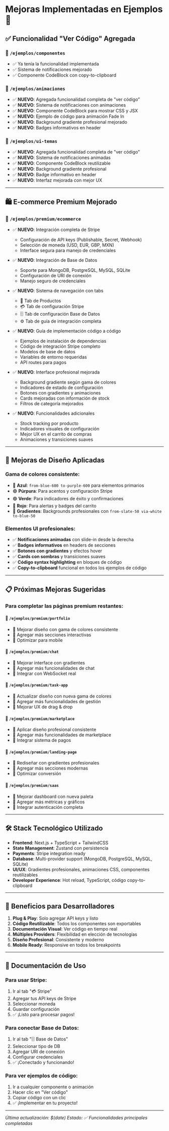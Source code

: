 # Mejoras Implementadas en Ejemplos 🚀

## ✅ Funcionalidad "Ver Código" Agregada

### 📁 `/ejemplos/componentes`
- ✅ Ya tenía la funcionalidad implementada
- ✅ Sistema de notificaciones mejorado
- ✅ Componente CodeBlock con copy-to-clipboard

### 📁 `/ejemplos/animaciones`
- ✅ **NUEVO**: Agregada funcionalidad completa de "ver código"
- ✅ **NUEVO**: Sistema de notificaciones con animaciones
- ✅ **NUEVO**: Componente CodeBlock para mostrar CSS y JSX
- ✅ **NUEVO**: Ejemplo de código para animación Fade In
- ✅ **NUEVO**: Background gradiente profesional mejorado
- ✅ **NUEVO**: Badges informativos en header

### 📁 `/ejemplos/ui-temas`  
- ✅ **NUEVO**: Agregada funcionalidad completa de "ver código"
- ✅ **NUEVO**: Sistema de notificaciones animadas
- ✅ **NUEVO**: Componente CodeBlock reutilizable
- ✅ **NUEVO**: Background gradiente profesional
- ✅ **NUEVO**: Badge informativo en header
- ✅ **NUEVO**: Interfaz mejorada con mejor UX

---

## 🛍️ E-commerce Premium Mejorado

### 📁 `/ejemplos/premium/ecommerce`
- ✅ **NUEVO**: Integración completa de Stripe
  - Configuración de API keys (Publishable, Secret, Webhook)
  - Selección de moneda (USD, EUR, GBP, MXN)
  - Interface segura para manejo de credenciales
  
- ✅ **NUEVO**: Integración de Base de Datos
  - Soporte para MongoDB, PostgreSQL, MySQL, SQLite
  - Configuración de URI de conexión
  - Manejo seguro de credenciales
  
- ✅ **NUEVO**: Sistema de navegación con tabs
  - 🛒 Tab de Productos
  - 💳 Tab de configuración Stripe
  - 🗄️ Tab de configuración Base de Datos  
  - ⚙️ Tab de guía de integración completa

- ✅ **NUEVO**: Guía de implementación código a código
  - Ejemplos de instalación de dependencias
  - Código de integración Stripe completo
  - Modelos de base de datos
  - Variables de entorno requeridas
  - API routes para pagos
  
- ✅ **NUEVO**: Interface profesional mejorada
  - Background gradiente según gama de colores
  - Indicadores de estado de configuración
  - Botones con gradientes y animaciones
  - Cards mejoradas con información de stock
  - Filtros de categoría mejorados

- ✅ **NUEVO**: Funcionalidades adicionales
  - Stock tracking por producto
  - Indicadores visuales de configuración
  - Mejor UX en el carrito de compras
  - Animaciones y transiciones suaves

---

## 🎨 Mejoras de Diseño Aplicadas

### Gama de colores consistente:
- 🔵 **Azul**: `from-blue-600 to-purple-600` para elementos primarios
- 🟣 **Púrpura**: Para acentos y configuración Stripe  
- 🟢 **Verde**: Para indicadores de éxito y confirmaciones
- 🔴 **Rojo**: Para alertas y badges del carrito
- 🌈 **Gradientes**: Backgrounds profesionales con `from-slate-50 via-white to-blue-50`

### Elementos UI profesionales:
- ✅ **Notificaciones animadas** con slide-in desde la derecha
- ✅ **Badges informativos** en headers de secciones
- ✅ **Botones con gradientes** y efectos hover
- ✅ **Cards con sombras** y transiciones suaves
- ✅ **Código syntax highlighting** en bloques de código
- ✅ **Copy-to-clipboard** funcional en todos los ejemplos de código

---

## 📋 Próximas Mejoras Sugeridas

### Para completar las páginas premium restantes:

#### 📁 `/ejemplos/premium/portfolio`
- 🔲 Mejorar diseño con gama de colores consistente
- 🔲 Agregar más secciones interactivas
- 🔲 Optimizar para mobile

#### 📁 `/ejemplos/premium/chat`  
- 🔲 Mejorar interface con gradientes
- 🔲 Agregar más funcionalidades de chat
- 🔲 Integrar con WebSocket real

#### 📁 `/ejemplos/premium/task-app`
- 🔲 Actualizar diseño con nueva gama de colores
- 🔲 Agregar más funcionalidades de gestión
- 🔲 Mejorar UX de drag & drop

#### 📁 `/ejemplos/premium/marketplace`
- 🔲 Aplicar diseño profesional consistente
- 🔲 Agregar más funcionalidades de marketplace
- 🔲 Integrar sistema de pagos

#### 📁 `/ejemplos/premium/landing-page`
- 🔲 Rediseñar con gradientes profesionales
- 🔲 Agregar más secciones modernas
- 🔲 Optimizar conversión

#### 📁 `/ejemplos/premium/saas`
- 🔲 Mejorar dashboard con nueva paleta
- 🔲 Agregar más métricas y gráficos
- 🔲 Integrar autenticación completa

---

## 🛠️ Stack Tecnológico Utilizado

- **Frontend**: Next.js + TypeScript + TailwindCSS
- **State Management**: Zustand con persistencia
- **Payments**: Stripe integration ready
- **Database**: Multi-provider support (MongoDB, PostgreSQL, MySQL, SQLite)
- **UI/UX**: Gradientes profesionales, animaciones CSS, componentes reutilizables
- **Developer Experience**: Hot reload, TypeScript, código copy-to-clipboard

---

## 🎯 Beneficios para Desarrolladores

1. **Plug & Play**: Solo agregar API keys y listo
2. **Código Reutilizable**: Todos los componentes son exportables
3. **Documentación Visual**: Ver código en tiempo real
4. **Múltiples Providers**: Flexibilidad en elección de tecnologías
5. **Diseño Profesional**: Consistente y moderno
6. **Mobile Ready**: Responsive en todos los breakpoints

---

## 📖 Documentación de Uso

### Para usar Stripe:
1. Ir al tab "💳 Stripe" 
2. Agregar tus API keys de Stripe
3. Seleccionar moneda
4. Guardar configuración
5. ✅ ¡Listo para procesar pagos!

### Para conectar Base de Datos:
1. Ir al tab "🗄️ Base de Datos"
2. Seleccionar tipo de DB
3. Agregar URI de conexión
4. Configurar credenciales
5. ✅ ¡Conectado y funcionando!

### Para ver ejemplos de código:
1. Ir a cualquier componente o animación
2. Hacer clic en "Ver código"
3. Copiar código con un clic
4. ✅ ¡Implementar en tu proyecto!

---

*Última actualización: $(date)*
*Estado: ✅ Funcionalidades principales completadas*